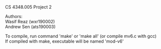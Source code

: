 CS 4348.005 Project 2

Authors:  
Wasif Reaz (wxr190002)  
Andrew Sen (ats190003)  

To compile, run command 'make' or 'make all' (or compile mv6.c with gcc)  
If compiled with make, executable will be named 'mod-v6'
